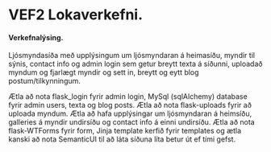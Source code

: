 # VEF2 Lokaverkefni.

#### Verkefnalýsing.
Ljósmyndasíða með upplýsingum um ljósmyndaran á heimasíðu, myndir til sýnis, contact info og admin login sem getur breytt texta á síðunni, uploadað myndum og fjarlægt myndir og sett in, breytt og eytt blog postum/tilkynningum.

Ætla að nota flask_login fyrir admin login, MySql (sqlAlchemy) database fyrir admin users, texta og blog posts. Ætla að nota flask-uploads fyrir að uploada myndum.
Ætla að hafa upplýsingar um ljósmyndaran á heimsíðu, galleries á myndir undirsíðu og contact info á einni undirsíðu.
Ætla að nota flask-WTForms fyrir form, Jinja template kerfið fyrir templates og ætla kanski að nota SemanticUI til að láta síðuna líta betur út ef tími gefst.


